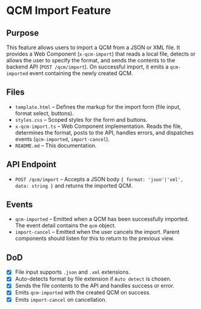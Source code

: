QCM Import Feature
==================

## Purpose

This feature allows users to import a QCM from a JSON or XML file. It
provides a Web Component (`x-qcm-import`) that reads a local file,
detects or allows the user to specify the format, and sends the
contents to the backend API (`POST /qcm/import`). On successful import,
it emits a `qcm-imported` event containing the newly created QCM.

## Files

- `template.html` – Defines the markup for the import form (file input,
  format select, buttons).
- `styles.css` – Scoped styles for the form and buttons.
- `x-qcm-import.ts` – Web Component implementation. Reads the file,
  determines the format, posts to the API, handles errors, and
  dispatches events (`qcm-imported`, `import-cancel`).
- `README.md` – This documentation.

## API Endpoint

- `POST /qcm/import` – Accepts a JSON body `{ format: 'json'|'xml', data: string }` and returns the imported QCM.

## Events

- `qcm-imported` – Emitted when a QCM has been successfully imported. The event
  detail contains the `qcm` object.
- `import-cancel` – Emitted when the user cancels the import. Parent
  components should listen for this to return to the previous view.

## DoD

- [x] File input supports `.json` and `.xml` extensions.
- [x] Auto-detects format by file extension if `Auto detect` is chosen.
- [x] Sends the file contents to the API and handles success or error.
- [x] Emits `qcm-imported` with the created QCM on success.
- [x] Emits `import-cancel` on cancellation.